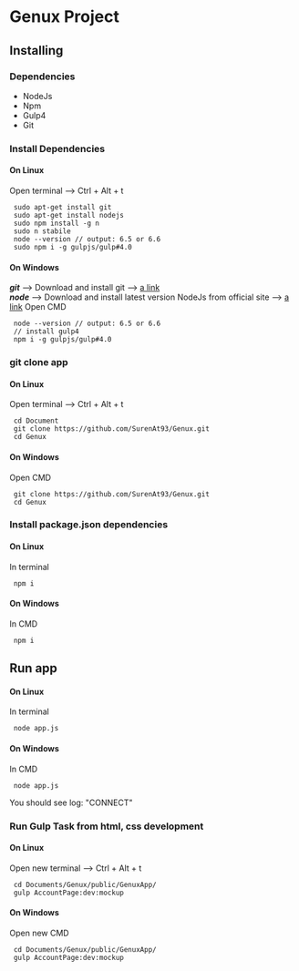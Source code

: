 # Genux Project

## Installing

### Dependencies

- NodeJs
- Npm
- Gulp4
- Git

### Install Dependencies

#### On Linux
Open terminal --> Ctrl + Alt + t
```
 sudo apt-get install git
 sudo apt-get install nodejs
 sudo npm install -g n
 sudo n stabile
 node --version // output: 6.5 or 6.6
 sudo npm i -g gulpjs/gulp#4.0
```

#### On Windows
***git***   --> Download and install git --> [a link](https://git-scm.com/download/win) <br>
***node***  --> Download and install latest version NodeJs from official site --> [a link](https://nodejs.org/en/)
Open CMD
```
 node --version // output: 6.5 or 6.6
 // install gulp4
 npm i -g gulpjs/gulp#4.0
```

### git clone app

#### On Linux
Open terminal --> Ctrl + Alt + t
```
 cd Document
 git clone https://github.com/SurenAt93/Genux.git
 cd Genux
```

#### On Windows
Open CMD
```
 git clone https://github.com/SurenAt93/Genux.git
 cd Genux
```

### Install package.json dependencies

#### On Linux
In terminal
```
 npm i
```

#### On Windows
In CMD
```
 npm i
```

## Run app

#### On Linux
In terminal
```
 node app.js
```

#### On Windows
In CMD
```
 node app.js
```
You should see log: "CONNECT"

### Run Gulp Task from html, css development

#### On Linux
Open new terminal --> Ctrl + Alt + t
```
 cd Documents/Genux/public/GenuxApp/
 gulp AccountPage:dev:mockup
```

#### On Windows
Open new CMD
```
 cd Documents/Genux/public/GenuxApp/
 gulp AccountPage:dev:mockup
```
